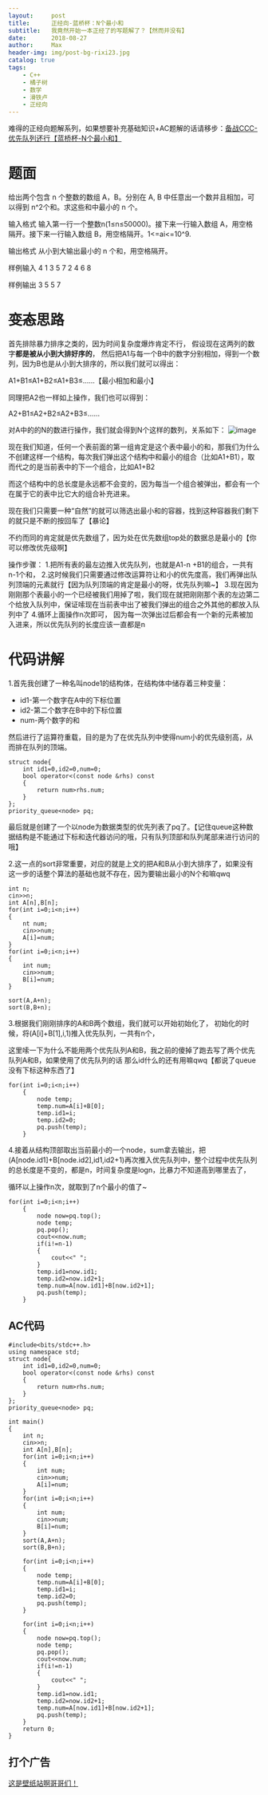 ```yaml
---
layout:     post
title:      正经向-蓝桥杯：N个最小和
subtitle:   我竟然开始一本正经了的写题解了？【然而并没有】
date:       2018-08-27
author:     Max
header-img: img/post-bg-rixi23.jpg
catalog: true
tags:
    - C++
    - 橘子树
    - 数学
	- 滑铁卢
	- 正经向
---
```


难得的正经向题解系列，如果想要补充基础知识+AC题解的话请移步：[备战CCC-优先队列还行【蓝桥杯-N个最小和】](https://www.jianshu.com/p/f8c5ab5b0d3f)
# 题面
给出两个包含 n 个整数的数组 A，B。分别在 A, B 中任意出一个数并且相加，可以得到 n^2个和。求这些和中最小的 n 个。

输入格式 输入第一行一个整数n(1≤n≤50000)。接下来一行输入数组 A，用空格隔开。接下来一行输入数组 B，用空格隔开。1<=ai<=10^9.

输出格式 从小到大输出最小的 n 个和，用空格隔开。

样例输入 4 1 3 5 7 2 4 6 8

样例输出 3 5 5 7

# ~~变态~~思路
首先排除暴力排序之类的，因为时间复杂度爆炸肯定不行，
假设现在这两列的数字**都是被从小到大排好序的**，
然后把A1与每一个B中的数字分别相加，得到一个数列，因为B也是从小到大排序的，所以我们就可以得出：

A1+B1≤A1+B2≤A1+B3≤......【最小相加和最小】

同理把A2也一样如上操作，我们也可以得到：

A2+B1≤A2+B2≤A2+B3≤......

对A中的的N的数进行操作，我们就会得到N个这样的数列，关系如下：
![image](http://upload-images.jianshu.io/upload_images/10219317-949f72b9a7164bff?imageMogr2/auto-orient/strip%7CimageView2/2/w/1240)

现在我们知道，任何一个表前面的第一组肯定是这个表中最小的和，那我们为什么不创建这样一个结构，每次我们弹出这个结构中和最小的组合（比如A1+B1），取而代之的是当前表中的下一个组合，比如A1+B2

而这个结构中的总长度是永远都不会变的，因为每当一个组合被弹出，都会有一个在属于它的表中比它大的组合补充进来。

现在我们只需要一种“自然”的就可以筛选出最小和的容器，找到这种容器我们剩下的就只是不断的按回车了【暴论】

不约而同的肯定就是优先数组了，因为处在优先数组top处的数据总是最小的【你可以修改优先级啊】

操作步骤：
1.把所有表的最左边推入优先队列，也就是A1-n +B1的组合，一共有n-1个和， 
2.这时候我们只需要通过修改运算符让和小的优先度高，我们再弹出队列顶端的元素就行【因为队列顶端的肯定是最小的呀，优先队列嘛~】 
3.现在因为刚刚那个表最小的一个已经被我们用掉了啦，我们现在就把刚刚那个表的左边第二个给放入队列中，保证嗦现在当前表中出了被我们弹出的组合之外其他的都放入队列中了 
4.循环上面操作n次即可，
因为每一次弹出过后都会有一个新的元素被加入进来，所以优先队列的长度应该一直都是n

# 代码讲解
1.首先我创建了一种名叫node1的结构体，在结构体中储存着三种变量：
- id1-第一个数字在A中的下标位置
- id2-第二个数字在B中的下标位置
- num-两个数字的和

然后进行了运算符重载，目的是为了在优先队列中使得num小的优先级别高，从而排在队列的顶端。
```
struct node{
	int id1=0,id2=0,num=0;
	bool operator<(const node &rhs) const
	{
		return num>rhs.num;
	}
};
priority_queue<node> pq;
```
最后就是创建了一个以node为数据类型的优先列表了pq了。【记住queue这种数据结构是不能通过下标和迭代器访问的哦，只有队列顶部和队列尾部来进行访问的哦】

2.这一点的sort非常重要，对应的就是上文的把A和B从小到大排序了，如果没有这一步的话整个算法的基础也就不存在，因为要输出最小的N个和嘛qwq
```
int n;
cin>>n;
int A[n],B[n];
for(int i=0;i<n;i++)
{
	nt num;
	cin>>num;
	A[i]=num;
}
for(int i=0;i<n;i++)
{
	int num;
	cin>>num;
	B[i]=num;
}

sort(A,A+n);
sort(B,B+n);
```
3.根据我们刚刚排序的A和B两个数组，我们就可以开始初始化了， 初始化的时候，将(A[i]+B[1],i,1)推入优先队列，一共有n个，

这里嗦一下为什么不能用两个优先队列A和B，我之前的傻掉了跑去写了两个优先队列A和B，如果使用了优先队列的话 那么id什么的还有用嘛qwq【都说了queue没有下标这种东西了】
```
for(int i=0;i<n;i++)
	{
		node temp;
		temp.num=A[i]+B[0];
		temp.id1=i;
		temp.id2=0;
		pq.push(temp);
	}
```
4.接着从结构顶部取出当前最小的一个node，sum拿去输出，把(A[node.id1]+B[node.id2],id1,id2+1)再次推入优先队列中，整个过程中优先队列的总长度是不变的，都是n，时间复杂度是logn，比暴力不知道高到哪里去了，

循环以上操作n次，就取到了n个最小的值了~
```
for(int i=0;i<n;i++)
	{
		node now=pq.top();
		node temp;
		pq.pop();
		cout<<now.num;
		if(i!=n-1)
		{
			cout<<" ";
		}
		temp.id1=now.id1;
		temp.id2=now.id2+1;
		temp.num=A[now.id1]+B[now.id2+1];
		pq.push(temp); 
	}
```

## AC代码
```
#include<bits/stdc++.h> 
using namespace std;
struct node{
	int id1=0,id2=0,num=0;
	bool operator<(const node &rhs) const
	{
		return num>rhs.num;
	}
};
priority_queue<node> pq;

int main()
{
	int n;
	cin>>n;
	int A[n],B[n];
	for(int i=0;i<n;i++)
	{
		int num;
		cin>>num;
		A[i]=num;
	}
	for(int i=0;i<n;i++)
	{
		int num;
		cin>>num;
		B[i]=num;
	}
	sort(A,A+n);
	sort(B,B+n);
	
	for(int i=0;i<n;i++)
	{
		node temp;
		temp.num=A[i]+B[0];
		temp.id1=i;
		temp.id2=0;
		pq.push(temp);
	}
	
	for(int i=0;i<n;i++)
	{
		node now=pq.top();
		node temp;
		pq.pop();
		cout<<now.num;
		if(i!=n-1)
		{
			cout<<" ";
		}
		temp.id1=now.id1;
		temp.id2=now.id2+1;
		temp.num=A[now.id1]+B[now.id2+1];
		pq.push(temp); 
	}
	return 0;
}
```

## 打个广告
[这是壁纸站啊哥哥们！](https://0xc000005.github.io/)
